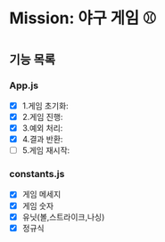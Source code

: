 # Mission: 야구 게임 ⚾️

## 기능 목록

### App.js

- [x] 1.게임 초기화:
- [x] 2.게임 진행:
- [x] 3.예외 처리:
- [x] 4.결과 반환:
- [ ] 5.게임 재시작:

### constants.js

- [x] 게임 메세지
- [x] 게임 숫자
- [x] 유닛(볼,스트라이크,나싱)
- [x] 정규식

